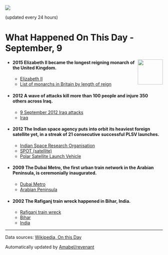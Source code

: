 <img src="https://img.shields.io/badge/last%20updated%20at-2020--09--09%2000%3A10%20(UTC)-brightgreen?style=for-the-badge">

(updated every 24 hours)

# What Happened On This Day - September, 9

<img align="right" src="https://user-images.githubusercontent.com/12688422/87848414-3e9d0800-c91b-11ea-84df-7ebcb2c52b8d.png" width="80px">

- #### 2015 Elizabeth II became the longest reigning monarch of the United Kingdom.

  - [Elizabeth II](https://wikipedia.org/wiki/Elizabeth_II)
  - [List of monarchs in Britain by length of reign](https://wikipedia.org/wiki/List_of_monarchs_in_Britain_by_length_of_reign)

- #### 2012 A wave of attacks kill more than 100 people and injure 350 others across Iraq.

  - [9 September 2012 Iraq attacks](https://wikipedia.org/wiki/9_September_2012_Iraq_attacks)
  - [Iraq](https://wikipedia.org/wiki/Iraq)

- #### 2012 The Indian space agency puts into orbit its heaviest foreign satellite yet, in a streak of 21 consecutive successful PLSV launches.

  - [Indian Space Research Organisation](https://wikipedia.org/wiki/Indian_Space_Research_Organisation)
  - [SPOT (satellite)](https://wikipedia.org/wiki/SPOT_(satellite)#SPOT_6_and_SPOT_7)
  - [Polar Satellite Launch Vehicle](https://wikipedia.org/wiki/Polar_Satellite_Launch_Vehicle)

- #### 2009 The Dubai Metro, the first urban train network in the Arabian Peninsula, is ceremonially inaugurated.

  - [Dubai Metro](https://wikipedia.org/wiki/Dubai_Metro)
  - [Arabian Peninsula](https://wikipedia.org/wiki/Arabian_Peninsula)

- #### 2002 The Rafiganj train wreck happened in Bihar, India.

  - [Rafiganj train wreck](https://wikipedia.org/wiki/Rafiganj_train_wreck)
  - [Bihar](https://wikipedia.org/wiki/Bihar)
  - [India](https://wikipedia.org/wiki/India)
---

Data sources: [Wikipedia, On this Day](https://byabbe.se/on-this-day/)

Automatically updated by [Amabel/revenant](https://github.com/Amabel/revenant)